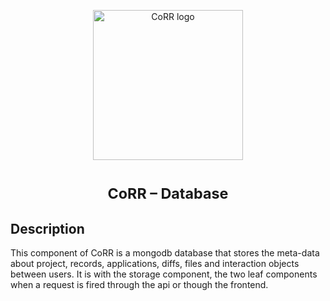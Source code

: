 <p align="center">
    <img src="https://rawgit.com/usnistgov/corr/master/corr-view/frontend/images/logo.svg"
         height="240"
         alt="CoRR logo"
         class="inline">
</p>

<h1> <p align="center"><sup><strong>
CoRR &ndash; Database
</strong></sup></p>
</h1>

## Description

This component of CoRR is a mongodb database that stores the meta-data about project,
records, applications, diffs, files and interaction objects between users. It is with
the storage component, the two leaf components when a request is fired through the api
or though the frontend.
